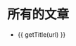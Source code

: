 <script setup lang="ts">
import { useData } from 'vitepress'
import { data } from './articles.data'

const { site, page } = useData()
const base = site.value.base
const getUrl = (url: string) => `${base}${url.slice(1)}`

const __fileurl = '/' + page.value.relativePath.replace(/\.md$/, '.html')
const articles = data.filter(({ url }) => url !== '/' && url !== __fileurl)

const getTitle = (url: string) => {
  const names = url.split('/')
  const filename = names.pop()!
  const title = filename.replace(/\.html$/, '')
  if (title === 'index') return names.pop()
  return title
}
</script>

<h1>所有的文章</h1>
<ul>
  <li v-for="{ url } of articles">
    <a :href="getUrl(url)">{{ getTitle(url) }}</a>
  </li>
</ul>
